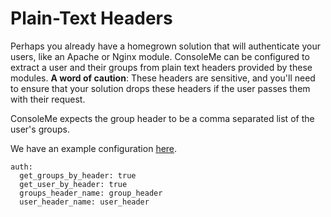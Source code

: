# Plain-Text Headers

Perhaps you already have a homegrown solution that will authenticate your users, like an Apache or Nginx module. ConsoleMe can be configured to extract a user and their groups from plain text headers provided by these modules. **A word of caution**: These headers are sensitive, and you'll need to ensure that your solution drops these headers if the user passes them with their request.

ConsoleMe expects the group header to be a comma separated list of the user's groups.

We have an example configuration [here](https://github.com/Netflix/consoleme/blob/master/example_config/example_config_alb_auth.yaml). 

```text
auth:
  get_groups_by_header: true
  get_user_by_header: true
  groups_header_name: group_header
  user_header_name: user_header
```

 

